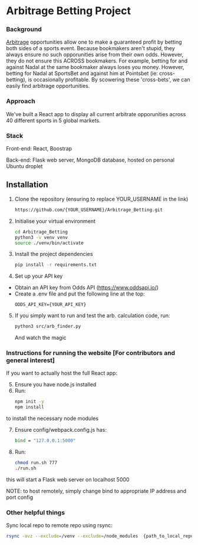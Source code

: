 # Arbitrage Betting Project

### Background

[Arbitrage](https://en.wikipedia.org/wiki/Arbitrage_betting) opportunities allow one to make a guaranteed profit by betting both sides of a sports event. Because bookmakers aren't stupid, they always ensure no such opporunities arise from their own odds. However, they do not ensure this ACROSS bookmakers. For example, betting for and against Nadal at the same bookmaker always loses you money. However, betting for Nadal at SportsBet and against him at Pointsbet (ie: cross-betting), is occasionally profitable. By scowering these 'cross-bets', we can easily find arbitrage opportunities.

### Approach
We've built a React app to display all current arbitrate opporunities across 40 different sports in 5 global markets. 

### Stack
Front-end: React, Boostrap

Back-end: Flask web server, MongoDB database, hosted on personal Ubuntu droplet

## Installation

1. Clone the repository (ensuring to replace YOUR_USERNAME in the link)
    <br>
    ```bash
    https://github.com/{YOUR_USERNAME}/Arbitrage_Betting.git
    ```

2. Initialise your virtual environment
    <br>
    ```bash
    cd Arbitrage_Betting
    python3 -v venv venv
    source ./venv/bin/activate
    ```

3. Install the project dependencies
    <br>
    ```bash
    pip install -r requirements.txt
    ```

4. Set up your API key
  - Obtain an API key from Odds API (https://www.oddsapi.io/)
  - Create a .env file and put the following line at the top:
    <br>
    ```dotenv
    ODDS_API_KEY={YOUR_API_KEY}
    ```

5. If you simply want to run and test the arb. calculation code, run:
    ```bash
    python3 src/arb_finder.py
    ```
    And watch the magic

### Instructions for running the website [For contributors and general interest]
If you want to actually host the full React app:

5. Ensure you have node.js installed
6. Run:
    ```bash
    npm init -y
    npm install
    ```
to install the necessary node modules

7. Ensure config/webpack.config.js has:
    ```bash
    bind = "127.0.0.1:5000"
    ```

7. Run:
    ```bash
    chmod run.sh 777
    ./run.sh
    ```
this will start a Flask web server on localhost 5000 

NOTE: to host remotely, simply change bind to appropriate IP address and port config

### Other helpful things ###
Sync local repo to remote repo using rsync:

```bash
rsync -avz --exclude=/venv --exclude=/node_modules  {path_to_local_repo} {user}@{remote_IP}:{path_to_remote_repo}
```
